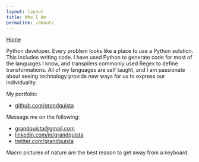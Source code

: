 ```yaml
---
layout: layout
title: Who I Am
permalink: /about/
---
```


[Home](/)

Python developer. Every problem looks like a place to use a Python solution. This includes writing code. I have used Python to generate code for most of the languages I know, and transpilers commonly used Regex to define transformations. All of my languages are self taught, and I am passionate about seeing technology provide new ways for us to express our individuality.

My portfolio:
- [github.com/grandquista](github.com/grandquista)

Message me on the following:
- [grandquista@gmail.com](grandquista@gmail.com)
- [linkedin.com/in/grandquista](linkedin.com/in/grandquista)
- [twitter.com/grandquista](twitter.com/grandquista)

Macro pictures of nature are the best reason to get away from a keyboard.
